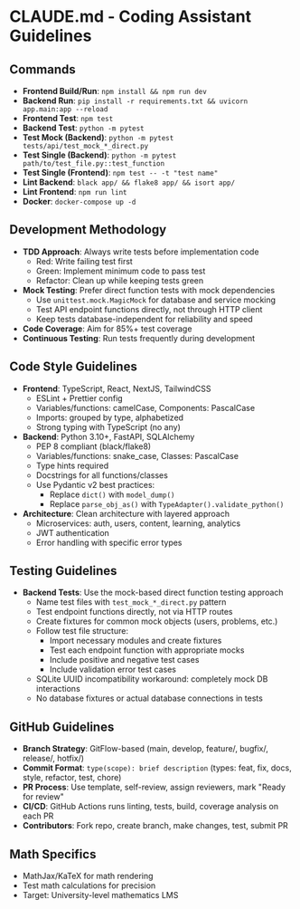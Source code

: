 # CLAUDE.md - Coding Assistant Guidelines

## Commands
- **Frontend Build/Run**: `npm install && npm run dev`
- **Backend Run**: `pip install -r requirements.txt && uvicorn app.main:app --reload`
- **Frontend Test**: `npm test`
- **Backend Test**: `python -m pytest`
- **Test Mock (Backend)**: `python -m pytest tests/api/test_mock_*_direct.py`
- **Test Single (Backend)**: `python -m pytest path/to/test_file.py::test_function`
- **Test Single (Frontend)**: `npm test -- -t "test name"`
- **Lint Backend**: `black app/ && flake8 app/ && isort app/`
- **Lint Frontend**: `npm run lint`
- **Docker**: `docker-compose up -d`

## Development Methodology
- **TDD Approach**: Always write tests before implementation code
  - Red: Write failing test first
  - Green: Implement minimum code to pass test
  - Refactor: Clean up while keeping tests green
- **Mock Testing**: Prefer direct function tests with mock dependencies
  - Use `unittest.mock.MagicMock` for database and service mocking
  - Test API endpoint functions directly, not through HTTP client
  - Keep tests database-independent for reliability and speed
- **Code Coverage**: Aim for 85%+ test coverage
- **Continuous Testing**: Run tests frequently during development

## Code Style Guidelines
- **Frontend**: TypeScript, React, NextJS, TailwindCSS
  - ESLint + Prettier config
  - Variables/functions: camelCase, Components: PascalCase
  - Imports: grouped by type, alphabetized
  - Strong typing with TypeScript (no any)
- **Backend**: Python 3.10+, FastAPI, SQLAlchemy
  - PEP 8 compliant (black/flake8)
  - Variables/functions: snake_case, Classes: PascalCase
  - Type hints required
  - Docstrings for all functions/classes
  - Use Pydantic v2 best practices:
    - Replace `dict()` with `model_dump()`
    - Replace `parse_obj_as()` with `TypeAdapter().validate_python()`
- **Architecture**: Clean architecture with layered approach
  - Microservices: auth, users, content, learning, analytics
  - JWT authentication
  - Error handling with specific error types

## Testing Guidelines
- **Backend Tests**: Use the mock-based direct function testing approach
  - Name test files with `test_mock_*_direct.py` pattern
  - Test endpoint functions directly, not via HTTP routes
  - Create fixtures for common mock objects (users, problems, etc.)
  - Follow test file structure:
    - Import necessary modules and create fixtures
    - Test each endpoint function with appropriate mocks
    - Include positive and negative test cases
    - Include validation error test cases
  - SQLite UUID incompatibility workaround: completely mock DB interactions
  - No database fixtures or actual database connections in tests

## GitHub Guidelines
- **Branch Strategy**: GitFlow-based (main, develop, feature/, bugfix/, release/, hotfix/)
- **Commit Format**: `type(scope): brief description` (types: feat, fix, docs, style, refactor, test, chore)
- **PR Process**: Use template, self-review, assign reviewers, mark "Ready for review"
- **CI/CD**: GitHub Actions runs linting, tests, build, coverage analysis on each PR
- **Contributors**: Fork repo, create branch, make changes, test, submit PR

## Math Specifics
- MathJax/KaTeX for math rendering
- Test math calculations for precision
- Target: University-level mathematics LMS